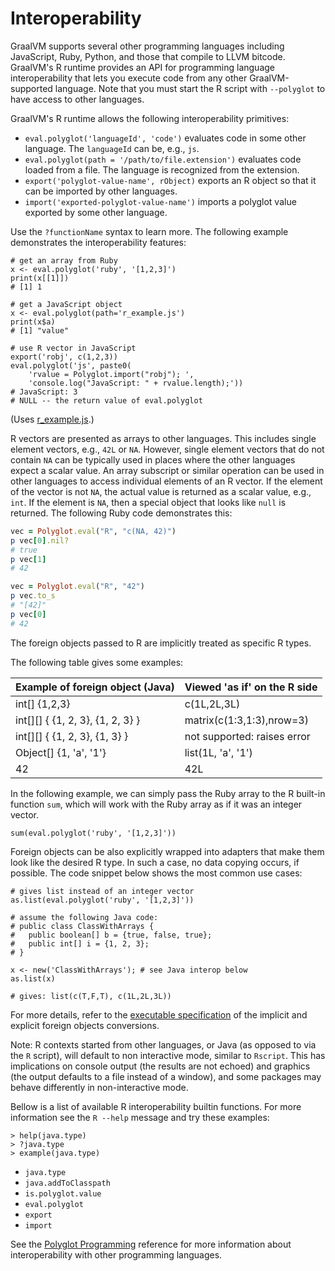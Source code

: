 # Interoperability

GraalVM supports several other programming languages including JavaScript, Ruby, Python, and those that compile to LLVM bitcode.
GraalVM's R runtime provides an API for programming language interoperability that lets you execute code from any other GraalVM-supported language.
Note that you must start the R script with `--polyglot` to have access to other languages.

GraalVM's R runtime allows the following interoperability primitives:
 - `eval.polyglot('languageId', 'code')` evaluates code in some other language. The `languageId` can be, e.g., `js`.
 - `eval.polyglot(path = '/path/to/file.extension')` evaluates code loaded from a file. The language is recognized from the extension.
 - `export('polyglot-value-name', rObject)` exports an R object so that it can be imported by other languages.
 - `import('exported-polyglot-value-name')` imports a polyglot value exported by some other language.

Use the `?functionName` syntax to learn more. The following example demonstrates the interoperability features:
```shell
# get an array from Ruby
x <- eval.polyglot('ruby', '[1,2,3]')
print(x[[1]])
# [1] 1

# get a JavaScript object
x <- eval.polyglot(path='r_example.js')
print(x$a)
# [1] "value"

# use R vector in JavaScript
export('robj', c(1,2,3))
eval.polyglot('js', paste0(
    'rvalue = Polyglot.import("robj"); ',
    'console.log("JavaScript: " + rvalue.length);'))
# JavaScript: 3
# NULL -- the return value of eval.polyglot
```
(Uses [r_example.js](https://www.graalvm.org/docs/examples/r_example.js).)

R vectors are presented as arrays to other languages.
This includes single element vectors, e.g., `42L` or `NA`.
However, single element vectors that do not contain `NA` can be typically used in places where the other languages expect a scalar value.
An array subscript or similar operation can be used in other languages to access individual elements of an R vector.
If the element of the vector is not `NA`, the actual value is returned as a scalar value, e.g., `int`.
If the element is `NA`, then a special object that looks like `null` is returned.
The following Ruby code demonstrates this:

```ruby
vec = Polyglot.eval("R", "c(NA, 42)")
p vec[0].nil?
# true
p vec[1]
# 42

vec = Polyglot.eval("R", "42")
p vec.to_s
# "[42]"
p vec[0]
# 42
```

<p id='foreign'>The foreign objects passed to R are implicitly treated as specific R types.

The following table gives some examples:</p>

| Example of foreign object (Java) | Viewed 'as if' on the R side |
| -------------------------------- | ---------------------------- |
| int[] {1,2,3}                    | c(1L,2L,3L)                  |
| int[][] { {1, 2, 3}, {1, 2, 3} } | matrix(c(1:3,1:3),nrow=3)    |
| int[][] { {1, 2, 3}, {1, 3} }    | not supported: raises error  |
| Object[] {1, 'a', '1'}           | list(1L, 'a', '1')           |
| 42                               | 42L                          |

In the following example, we can simply pass the Ruby array to the R built-in function `sum`, which will work with the Ruby array as if it was an integer vector.
```shell
sum(eval.polyglot('ruby', '[1,2,3]'))
```

Foreign objects can be also explicitly wrapped into adapters that make them look like the desired R type.
In such a case, no data copying occurs, if possible.
The code snippet below shows the most common use cases:
```shell
# gives list instead of an integer vector
as.list(eval.polyglot('ruby', '[1,2,3]'))

# assume the following Java code:
# public class ClassWithArrays {
#   public boolean[] b = {true, false, true};
#   public int[] i = {1, 2, 3};
# }

x <- new('ClassWithArrays'); # see Java interop below
as.list(x)

# gives: list(c(T,F,T), c(1L,2L,3L))
```

For more details, refer to the [executable specification](https://github.com/oracle/fastr/blob/master/com.oracle.truffle.r.test/src/com/oracle/truffle/r/test/library/fastr/R/interop-array-conversion-test.R#L158) of the implicit and explicit foreign objects conversions.

Note: R contexts started from other languages, or Java (as opposed to via the `R` script), will default to non interactive mode, similar to `Rscript`.
This has implications on console output (the results are not echoed) and graphics (the output defaults to a file instead of a window), and some packages may behave differently in non-interactive mode.

Bellow is a list of available R interoperability builtin functions.
For more information see the `R --help` message and try these examples:
```shell
> help(java.type)
> ?java.type
> example(java.type)
```

* `java.type`
* `java.addToClasspath`
* `is.polyglot.value`
* `eval.polyglot`
* `export`
* `import`

See the [Polyglot Programming](../polyglot-programming.md) reference for more information about interoperability with other programming languages.
